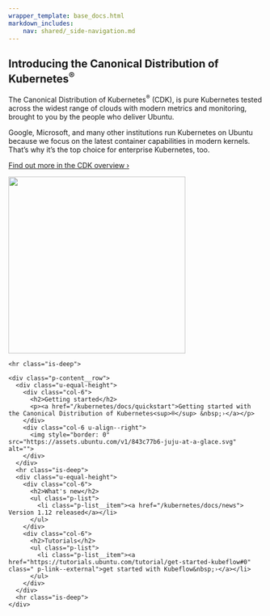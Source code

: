```yaml
---
wrapper_template: base_docs.html
markdown_includes:
    nav: shared/_side-navigation.md
---
```


<div class="p-strip is-shallow">
  <div class="p-content__row">
    <div class="p-content__row">
      <div class="u-equal-height">
        <div class="col-6">
          <h2> Introducing the Canonical Distribution of Kubernetes<sup>®</sup></h2>
          <p>The Canonical Distribution of Kubernetes<sup>®</sup> (CDK), is pure Kubernetes tested across
            the widest range of clouds with modern metrics and monitoring, brought to you by the people who
            deliver Ubuntu.</p>
          <p>Google, Microsoft, and many other institutions run Kubernetes on Ubuntu because we focus on the latest container capabilities in modern kernels. That’s why it’s the top choice for enterprise Kubernetes, too.</p>
          <p><a href="/kubernetes/docs/overview">Find out more in the CDK overview&nbsp;›</a></p>
        </div>
        <div class="col-6 u-align--right">
          <img style="border: 0" src="https://blog.juju.solutions/kubernetes-docs/images/k8s-bundle.png" alt="" width="350" height="350">
        </div>
      </div>
    </div>

    <hr class="is-deep">

    <div class="p-content__row">
      <div class="u-equal-height">
        <div class="col-6">
          <h2>Getting started</h2>
          <p><a href="/kubernetes/docs/quickstart">Getting started with the Canonical Distribution of Kubernetes<sup>®</sup> &nbsp;›</a></p>
        </div>
        <div class="col-6 u-align--right">
          <img style="border: 0" src="https://assets.ubuntu.com/v1/843c77b6-juju-at-a-glace.svg" alt="">
        </div>
      </div>
      <hr class="is-deep">
      <div class="u-equal-height">
        <div class="col-6">
          <h2>What's new</h2>
          <ul class="p-list">
            <li class="p-list__item"><a href="/kubernetes/docs/news"> Version 1.12 released</a></li>
          </ul>
        </div>
        <div class="col-6">
          <h2>Tutorials</h2>
          <ul class="p-list">
            <li class="p-list__item"><a href="https://tutorials.ubuntu.com/tutorial/get-started-kubeflow#0" class=" p-link--external">get started with Kubeflow&nbsp;›</a></li>
          </ul>
        </div>
      </div>
      <hr class="is-deep">
    </div>
  </div>
</div>
